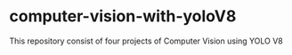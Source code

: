 # computer-vision-with-yoloV8
This repository consist of four projects of Computer Vision using YOLO V8
